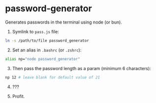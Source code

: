 # password-generator

Generates passwords in the terminal using node (or bun).

1. Symlink to `pass.js` file:

```bash
ln -s /path/to/file password_generator
```

2. Set an alias in `.bashrc` (or `.zshrc`):

```bash
alias np="node password_generator"
```

3. Then pass the password length as a param (minimum 6 characters):

```bash
np 12 # leave blank for default value of 21
```

4. ???

5. Profit.
